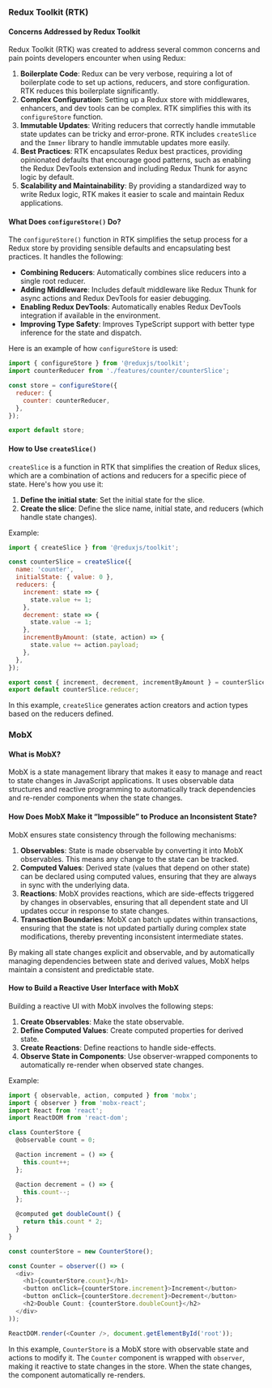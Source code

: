 ### Redux Toolkit (RTK)

#### Concerns Addressed by Redux Toolkit

Redux Toolkit (RTK) was created to address several common concerns and pain points developers encounter when using Redux:

1. **Boilerplate Code**: Redux can be very verbose, requiring a lot of boilerplate code to set up actions, reducers, and store configuration. RTK reduces this boilerplate significantly.
2. **Complex Configuration**: Setting up a Redux store with middlewares, enhancers, and dev tools can be complex. RTK simplifies this with its `configureStore` function.
3. **Immutable Updates**: Writing reducers that correctly handle immutable state updates can be tricky and error-prone. RTK includes `createSlice` and the `Immer` library to handle immutable updates more easily.
4. **Best Practices**: RTK encapsulates Redux best practices, providing opinionated defaults that encourage good patterns, such as enabling the Redux DevTools extension and including Redux Thunk for async logic by default.
5. **Scalability and Maintainability**: By providing a standardized way to write Redux logic, RTK makes it easier to scale and maintain Redux applications.

#### What Does `configureStore()` Do?

The `configureStore()` function in RTK simplifies the setup process for a Redux store by providing sensible defaults and encapsulating best practices. It handles the following:

- **Combining Reducers**: Automatically combines slice reducers into a single root reducer.
- **Adding Middleware**: Includes default middleware like Redux Thunk for async actions and Redux DevTools for easier debugging.
- **Enabling Redux DevTools**: Automatically enables Redux DevTools integration if available in the environment.
- **Improving Type Safety**: Improves TypeScript support with better type inference for the state and dispatch.

Here is an example of how `configureStore` is used:

```javascript
import { configureStore } from '@reduxjs/toolkit';
import counterReducer from './features/counter/counterSlice';

const store = configureStore({
  reducer: {
    counter: counterReducer,
  },
});

export default store;
```

#### How to Use `createSlice()`

`createSlice` is a function in RTK that simplifies the creation of Redux slices, which are a combination of actions and reducers for a specific piece of state. Here's how you use it:

1. **Define the initial state**: Set the initial state for the slice.
2. **Create the slice**: Define the slice name, initial state, and reducers (which handle state changes).

Example:

```javascript
import { createSlice } from '@reduxjs/toolkit';

const counterSlice = createSlice({
  name: 'counter',
  initialState: { value: 0 },
  reducers: {
    increment: state => {
      state.value += 1;
    },
    decrement: state => {
      state.value -= 1;
    },
    incrementByAmount: (state, action) => {
      state.value += action.payload;
    },
  },
});

export const { increment, decrement, incrementByAmount } = counterSlice.actions;
export default counterSlice.reducer;
```

In this example, `createSlice` generates action creators and action types based on the reducers defined.

### MobX

#### What is MobX?

MobX is a state management library that makes it easy to manage and react to state changes in JavaScript applications. It uses observable data structures and reactive programming to automatically track dependencies and re-render components when the state changes.

#### How Does MobX Make it “Impossible” to Produce an Inconsistent State?

MobX ensures state consistency through the following mechanisms:

1. **Observables**: State is made observable by converting it into MobX observables. This means any change to the state can be tracked.
2. **Computed Values**: Derived state (values that depend on other state) can be declared using computed values, ensuring that they are always in sync with the underlying data.
3. **Reactions**: MobX provides reactions, which are side-effects triggered by changes in observables, ensuring that all dependent state and UI updates occur in response to state changes.
4. **Transaction Boundaries**: MobX can batch updates within transactions, ensuring that the state is not updated partially during complex state modifications, thereby preventing inconsistent intermediate states.

By making all state changes explicit and observable, and by automatically managing dependencies between state and derived values, MobX helps maintain a consistent and predictable state.

#### How to Build a Reactive User Interface with MobX

Building a reactive UI with MobX involves the following steps:

1. **Create Observables**: Make the state observable.
2. **Define Computed Values**: Create computed properties for derived state.
3. **Create Reactions**: Define reactions to handle side-effects.
4. **Observe State in Components**: Use observer-wrapped components to automatically re-render when observed state changes.

Example:

```javascript
import { observable, action, computed } from 'mobx';
import { observer } from 'mobx-react';
import React from 'react';
import ReactDOM from 'react-dom';

class CounterStore {
  @observable count = 0;

  @action increment = () => {
    this.count++;
  };

  @action decrement = () => {
    this.count--;
  };

  @computed get doubleCount() {
    return this.count * 2;
  }
}

const counterStore = new CounterStore();

const Counter = observer(() => (
  <div>
    <h1>{counterStore.count}</h1>
    <button onClick={counterStore.increment}>Increment</button>
    <button onClick={counterStore.decrement}>Decrement</button>
    <h2>Double Count: {counterStore.doubleCount}</h2>
  </div>
));

ReactDOM.render(<Counter />, document.getElementById('root'));
```

In this example, `CounterStore` is a MobX store with observable state and actions to modify it. The `Counter` component is wrapped with `observer`, making it reactive to state changes in the store. When the state changes, the component automatically re-renders.